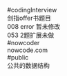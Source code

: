 #codingInterview  
    剑指offer书题目  
        008 error 暂未修改  
        053 2题扩展未做  
#nowcoder  
    nowcode.com  
#public  
    公共的数据结构  
    